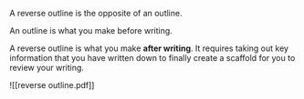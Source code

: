 
A reverse outline is the opposite of an outline.

An outline is what you make before writing.

A reverse outline is what you make **after writing**. It requires taking out key information that you have written down to finally create a scaffold for you to review your writing.

![[reverse outline.pdf]]